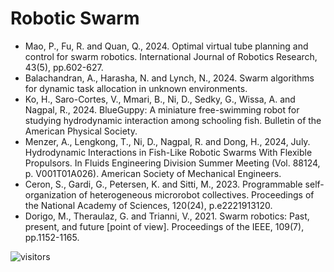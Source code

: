 # Robotic Swarm

* Mao, P., Fu, R. and Quan, Q., 2024. Optimal virtual tube planning and control for swarm robotics. International Journal of Robotics Research, 43(5), pp.602-627.
* Balachandran, A., Harasha, N. and Lynch, N., 2024. Swarm algorithms for dynamic task allocation in unknown environments.
* Ko, H., Saro-Cortes, V., Mmari, B., Ni, D., Sedky, G., Wissa, A. and Nagpal, R., 2024. BlueGuppy: A miniature free-swimming robot for studying hydrodynamic interaction among schooling fish. Bulletin of the American Physical Society.
* Menzer, A., Lengkong, T., Ni, D., Nagpal, R. and Dong, H., 2024, July. Hydrodynamic Interactions in Fish-Like Robotic Swarms With Flexible Propulsors. In Fluids Engineering Division Summer Meeting (Vol. 88124, p. V001T01A026). American Society of Mechanical Engineers.
* Ceron, S., Gardi, G., Petersen, K. and Sitti, M., 2023. Programmable self-organization of heterogeneous microrobot collectives. Proceedings of the National Academy of Sciences, 120(24), p.e2221913120.
* Dorigo, M., Theraulaz, G. and Trianni, V., 2021. Swarm robotics: Past, present, and future [point of view]. Proceedings of the IEEE, 109(7), pp.1152-1165.

![visitors](https://visitor-badge.laobi.icu/badge?page_id=Evolutionary-Intelligence.DistributedEvolutionaryComputation)
